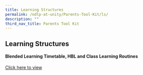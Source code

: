 ```yaml
---
title: Learning Structures
permalink: /ndlp-at-unity/Parents-Tool-Kit/ls/
description: ""
third_nav_title: Parents Tool Kit
---
```

## Learning Structures

#### Blended Learning Timetable, HBL and Class Learning Routines

[Click here to view](/files/3%20HBL%20Timetable%20%20Learning%20Routine.pdf)

